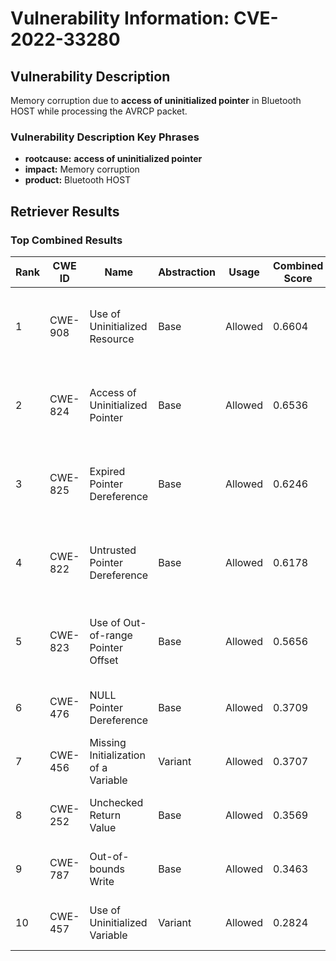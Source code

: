 # Vulnerability Information: CVE-2022-33280

## Vulnerability Description
Memory corruption due to **access of uninitialized pointer** in Bluetooth HOST while processing the AVRCP packet.

### Vulnerability Description Key Phrases
- **rootcause:** **access of uninitialized pointer**
- **impact:** Memory corruption
- **product:** Bluetooth HOST

## Retriever Results

### Top Combined Results

| Rank | CWE ID | Name | Abstraction | Usage | Combined Score | Retrievers | Individual Scores |
|------|--------|------|-------------|-------|---------------|------------|-------------------|
| 1 | CWE-908 | Use of Uninitialized Resource | Base | Allowed | 0.6604 | dense, sparse, graph | dense: 0.449, sparse: 0.137, graph: 1.000 |
| 2 | CWE-824 | Access of Uninitialized Pointer | Base | Allowed | 0.6536 | dense, sparse, graph | dense: 0.458, sparse: 0.181, graph: 0.898 |
| 3 | CWE-825 | Expired Pointer Dereference | Base | Allowed | 0.6246 | dense, sparse, graph | dense: 0.465, sparse: 0.124, graph: 0.898 |
| 4 | CWE-822 | Untrusted Pointer Dereference | Base | Allowed | 0.6178 | dense, sparse, graph | dense: 0.468, sparse: 0.110, graph: 0.898 |
| 5 | CWE-823 | Use of Out-of-range Pointer Offset | Base | Allowed | 0.5656 | dense, sparse, graph | dense: 0.481, sparse: 0.130, graph: 0.700 |
| 6 | CWE-476 | NULL Pointer Dereference | Base | Allowed | 0.3709 | sparse, graph | sparse: 0.133, graph: 0.825 |
| 7 | CWE-456 | Missing Initialization of a Variable | Variant | Allowed | 0.3707 | sparse, graph | sparse: 0.104, graph: 0.957 |
| 8 | CWE-252 | Unchecked Return Value | Base | Allowed | 0.3569 | sparse, graph | sparse: 0.131, graph: 0.789 |
| 9 | CWE-787 | Out-of-bounds Write | Base | Allowed | 0.3463 | sparse, graph | sparse: 0.112, graph: 0.789 |
| 10 | CWE-457 | Use of Uninitialized Variable | Variant | Allowed | 0.2824 | dense, sparse | dense: 0.457, sparse: 0.135 |


